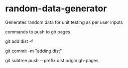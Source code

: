 # random-data-generator
Generates random data for unit testing as per user inputs

commands to push to gh pages

git add dist -f

git commit -m "adding dist"

git subtree push --prefix dist origin gh-pages
